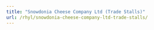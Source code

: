 ```yaml
---
title: "Snowdonia Cheese Company Ltd (Trade Stalls)"
url: /rhyl/snowdonia-cheese-company-ltd-trade-stalls/
---
```

